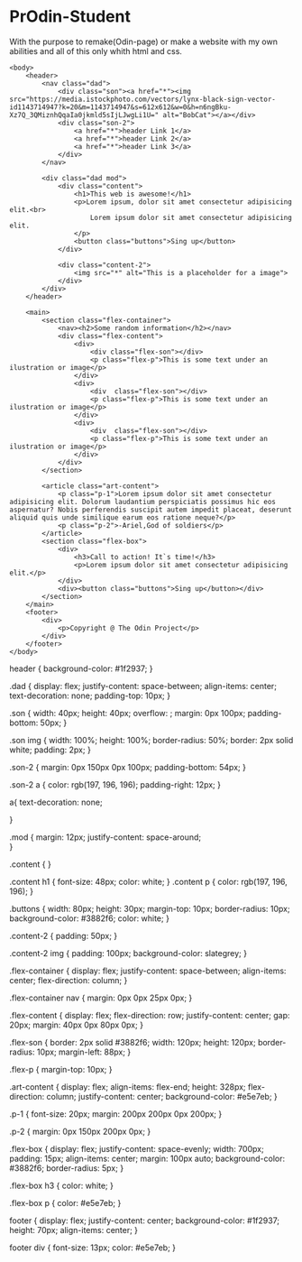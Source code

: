 # PrOdin-Student
With the purpose to remake(Odin-page) or make a website with my own abilities and all of this only whith html and css.

    <body>
        <header>
            <nav class="dad">
                <div class="son"><a href="*"><img src="https://media.istockphoto.com/vectors/lynx-black-sign-vector-id1143714947?k=20&m=1143714947&s=612x612&w=0&h=n6ngBku-Xz7Q_3QMiznhQqaIa0jkmld5sIjLJwgLi1U=" alt="BobCat"></a></div>
                <div class="son-2">
                    <a href="*">header Link 1</a>
                    <a href="*">header Link 2</a>
                    <a href="*">header Link 3</a>
                </div>
            </nav>
            
            <div class="dad mod">
                <div class="content">
                    <h1>This web is awesome!</h1>
                    <p>Lorem ipsum, dolor sit amet consectetur adipisicing elit.<br>
                        Lorem ipsum dolor sit amet consectetur adipisicing elit.
                    </p>
                    <button class="buttons">Sing up</button>
                </div>

                <div class="content-2">
                    <img src="*" alt="This is a placeholder for a image">
                </div>
            </div>              
        </header>

        <main>
            <section class="flex-container">
                <nav><h2>Some random information</h2></nav>
                <div class="flex-content">
                    <div>
                        <div class="flex-son"></div>
                        <p class="flex-p">This is some text under an ilustration or image</p>
                    </div>
                    <div>
                        <div  class="flex-son"></div>
                        <p class="flex-p">This is some text under an ilustration or image</p>
                    </div>
                    <div>
                        <div  class="flex-son"></div>
                        <p class="flex-p">This is some text under an ilustration or image</p>
                    </div>
                </div>
            </section>
                
            <article class="art-content">
                <p class="p-1">Lorem ipsum dolor sit amet consectetur adipisicing elit. Dolorum laudantium perspiciatis possimus hic eos aspernatur? Nobis perferendis suscipit autem impedit placeat, deserunt aliquid quis unde similique earum eos ratione neque?</p>
                <p class="p-2">-Ariel,God of soldiers</p>
            </article>
            <section class="flex-box">
                <div>
                    <h3>Call to action! It`s time!</h3>
                    <p>Lorem ipsum dolor sit amet consectetur adipisicing elit.</p>
                </div>
                <div><button class="buttons">Sing up</button></div>
            </section>
        </main>
        <footer>
            <div>
                <p>Copyright @ The Odin Project</p>
            </div>
        </footer>
    </body>





header {
    background-color: #1f2937;
}

.dad {
    display: flex;
    justify-content: space-between;
    align-items: center;
    text-decoration: none;
    padding-top: 10px;
}

.son {
    width: 40px;
    height: 40px;
    overflow: ;
    margin: 0px 100px;
    padding-bottom: 50px;
}

.son img {
   width: 100%;
   height: 100%;
   border-radius: 50%;
   border: 2px solid white;
   padding: 2px;
}

.son-2 {
    margin: 0px 150px 0px 100px;
    padding-bottom: 54px;
}

.son-2 a {
    color:  rgb(197, 196, 196);
    padding-right: 12px;
}

a{
    text-decoration: none; 

}

.mod {
    margin: 12px;
    justify-content: space-around;    
}

.content {
}

.content h1 {
    font-size: 48px;
    color: white;
}
.content p {
    color: rgb(197, 196, 196);
}

.buttons {
    width: 80px;
    height: 30px;
    margin-top: 10px;
    border-radius: 10px;
    background-color: #3882f6;
    color: white;
}

.content-2 {
    padding: 50px;
}

.content-2 img {
    padding: 100px;
    background-color: slategrey;
}

.flex-container {
    display: flex;
    justify-content: space-between;
    align-items: center;
    flex-direction: column;
}

.flex-container nav {
    margin: 0px 0px 25px 0px;
}

.flex-content {
    display: flex;
    flex-direction: row;
    justify-content: center;
    gap: 20px;
    margin: 40px 0px 80px 0px;
}

.flex-son {
    border: 2px solid #3882f6;
    width: 120px;
    height: 120px;
    border-radius: 10px;
    margin-left: 88px;
}

.flex-p {
    margin-top: 10px;
}

.art-content {
    display: flex;
    align-items: flex-end;
    height: 328px;
    flex-direction: column;
    justify-content: center;
    background-color: #e5e7eb;
}

.p-1 {
    font-size: 20px;
    margin: 200px 200px 0px 200px;
}

.p-2 {
    margin: 0px 150px 200px 0px;
}

.flex-box {
    display: flex;
    justify-content: space-evenly;
    width: 700px;
    padding: 15px;
    align-items: center;
    margin: 100px auto;
    background-color: #3882f6;
    border-radius: 5px;
}

.flex-box h3 {
    color: white;
}

.flex-box p {
    color: #e5e7eb;
}

footer {
    display: flex;
    justify-content: center;
    background-color: #1f2937;
    height: 70px;
    align-items: center;
}

footer div {
    font-size: 13px;
    color: #e5e7eb;
}